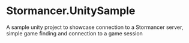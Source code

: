 # Stormancer.UnitySample
A sample unity project to showcase connection to a Stormancer server, simple game finding and connection to a game session
